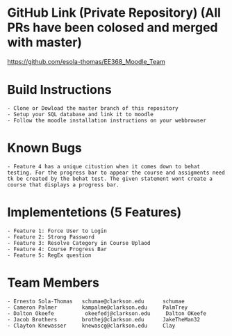 # GitHub Link (Private Repository) (All PRs have been colosed and merged with master)
https://github.com/esola-thomas/EE368_Moodle_Team

# Build Instructions
    - Clone or Dowload the master branch of this repository
    - Setup your SQL database and link it to moodle
    - Follow the moodle installation instructions on your webbrowser
    
# Known Bugs
    - Feature 4 has a unique citustion when it comes down to behat testing. For the progress bar to appear the course and assigments need tk be created by the behat test. The given statement wont create a course that displays a progress bar. 

# Implementetions (5 Features)
    - Feature 1: Force User to Login
    - Feature 2: Strong Password
    - Feature 3: Resolve Category in Course Uplaod
    - Feature 4: Course Progress Bar
    - Feature 5: RegEx question

# Team Members
    - Ernesto Sola-Thomas   schumae@clarkson.edu      schumae
    - Cameron Palmer        kampalme@clarkson.edu     PalmTrey
    - Dalton Okeefe          okeefedj@clarkson.edu     Dalton OKeefe
    - Jacob Brothers        brothej@clarkson.edu      JakeTheMan32
    - Clayton Knewasser     knewascg@clarkson.edu     Clay
